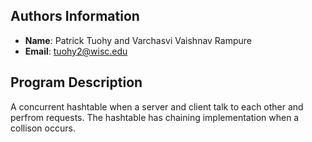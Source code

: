 ## Authors Information
- **Name**: Patrick Tuohy and Varchasvi Vaishnav Rampure
- **Email**: tuohy2@wisc.edu

## Program Description
A concurrent hashtable when a server and client talk to each other and perfrom requests. The hashtable has chaining implementation when a collison occurs. 


